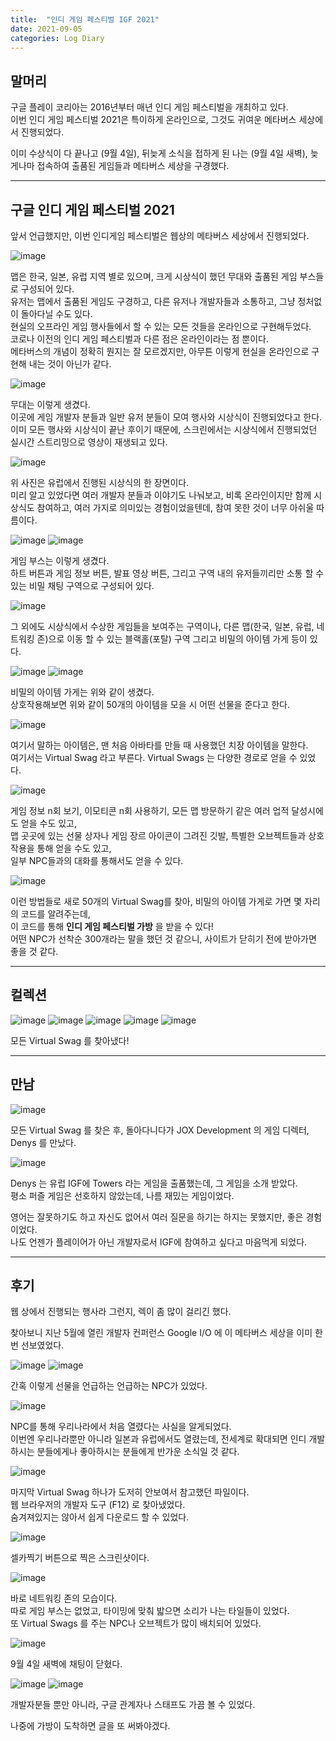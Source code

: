 ```yaml
---
title:  "인디 게임 페스티벌 IGF 2021"
date: 2021-09-05
categories: Log Diary
---
```


## 말머리
구글 플레이 코리아는 2016년부터 매년 인디 게임 페스티벌을 개최하고 있다.  
이번 인디 게임 페스티벌 2021은 특이하게 온라인으로, 그것도 귀여운 메타버스 세상에서 진행되었다.  

이미 수상식이 다 끝나고 (9월 4일), 뒤늦게 소식을 접하게 된 나는 (9월 4일 새벽), 늦게나마 접속하여 출품된 게임들과 메타버스 세상을 구경했다.

---
## 구글 인디 게임 페스티벌 2021

앞서 언급했지만, 이번 인디게임 페스티벌은 웹상의 메타버스 세상에서 진행되었다.  

![image](https://user-images.githubusercontent.com/55438621/132848598-d1d5543f-5649-4f80-9ba1-cd28e62b8ad1.png)

맵은 한국, 일본, 유럽 지역 별로 있으며, 크게 시상식이 했던 무대와 출품된 게임 부스들로 구성되어 있다.  
유저는 맵에서 출품된 게임도 구경하고, 다른 유저나 개발자들과 소통하고, 그냥 정처없이 돌아다닐 수도 있다.  
현실의 오프라인 게임 행사들에서 할 수 있는 모든 것들을 온라인으로 구현해두었다.  
코로나 이전의 인디 게임 페스티벌과 다른 점은 온라인이라는 점 뿐이다.  
메타버스의 개념이 정확히 뭔지는 잘 모르겠지만, 아무튼 이렇게 현실을 온라인으로 구현해 내는 것이 아닌가 같다.

![image](https://user-images.githubusercontent.com/55438621/132848474-8006915a-b5fc-4484-ab94-c81c0bf27532.png)

무대는 이렇게 생겼다.  
이곳에 게임 개발자 분들과 일반 유저 분들이 모여 행사와 시상식이 진행되었다고 한다.  
이미 모든 행사와 시상식이 끝난 후이기 때문에, 스크린에서는 시상식에서 진행되었던 실시간 스트리밍으로 영상이 재생되고 있다.

![image](https://user-images.githubusercontent.com/55438621/132848454-c182cd5f-99f2-40ca-a223-ffe45fe76708.jpg)

위 사진은 유럽에서 진행된 시상식의 한 장면이다.  
미리 알고 있었다면 여러 개발자 분들과 이야기도 나눠보고, 비록 온라인이지만 함께 시상식도 참여하고, 여러 가지로 의미있는 경험이었을텐데, 참여 못한 것이 너무 아쉬울 따름이다.

![image](https://user-images.githubusercontent.com/55438621/132848506-c29ad171-defd-4813-8480-134ca38da411.png)
![image](https://user-images.githubusercontent.com/55438621/132848511-61c05621-378a-4c43-82f5-57669e138fa5.png)

게임 부스는 이렇게 생겼다.  
하트 버튼과 게임 정보 버튼, 발표 영상 버튼, 그리고 구역 내의 유저들끼리만 소통 할 수 있는 비밀 채팅 구역으로 구성되어 있다.

![image](https://user-images.githubusercontent.com/55438621/132848467-a652bda0-fb87-40ab-b3de-7b8e0031034c.png)

그 외에도 시상식에서 수상한 게임들을 보여주는 구역이나, 다른 맵(한국, 일본, 유럽, 네트워킹 존)으로 이동 할 수 있는 블랙홀(포탈) 구역 그리고 비밀의 아이템 가게 등이 있다.

![image](https://user-images.githubusercontent.com/55438621/132848479-ce90c9c4-cdcc-42d8-8b20-b11f6dfa8fbe.png)
![image](https://user-images.githubusercontent.com/55438621/132848514-ea3b6fe1-a30c-4654-ba65-d10a3af53a18.png)

비밀의 아이템 가게는 위와 같이 생겼다.  
상호작용해보면 위와 같이 50개의 아이템을 모을 시 어떤 선물을 준다고 한다. 

![image](https://user-images.githubusercontent.com/55438621/132848574-324d6b28-ee27-4b02-822f-b2b6723a37bc.png)

여기서 말하는 아이템은, 맨 처음 아바타를 만들 때 사용했던 치장 아이템을 말한다.  
여기서는 Virtual Swag 라고 부른다. Virtual Swags 는 다양한 경로로 얻을 수 있었다.

![image](https://user-images.githubusercontent.com/55438621/132848546-93d8ea8b-9069-48a8-ad14-1d3a3afa1ae1.png)

게임 정보 n회 보기, 이모티콘 n회 사용하기, 모든 맵 방문하기 같은 여러 업적 달성시에도 얻을 수도 있고,  
맵 곳곳에 있는 선물 상자나 게임 장르 아이콘이 그려진 깃발, 특별한 오브젝트들과 상호작용을 통해 얻을 수도 있고,  
일부 NPC들과의 대화를 통해서도 얻을 수 있다.

![image](https://user-images.githubusercontent.com/55438621/132848487-2411df14-7890-4d67-95db-f7ca910c817d.png)

이런 방법들로 새로 50개의 Virtual Swag를 찾아, 비밀의 아이템 가게로 가면 몇 자리의 코드를 알려주는데,  
이 코드를 통해 **인디 게임 페스티벌 가방** 을 받을 수 있다!  
어떤 NPC가 선착순 300개라는 말을 했던 것 같으니, 사이트가 닫히기 전에 받아가면 좋을 것 같다.

---
## 컬렉션

![image](https://user-images.githubusercontent.com/55438621/132848615-26569f1a-dd27-4a88-844f-dde16bb7abe8.png)
![image](https://user-images.githubusercontent.com/55438621/132848623-b88d8a27-ed91-43f6-9feb-37ab7bcbd264.png)
![image](https://user-images.githubusercontent.com/55438621/132848626-ac286b4f-cd02-42b3-b93c-0843080d3290.png)
![image](https://user-images.githubusercontent.com/55438621/132848628-7832e8b5-d433-4a6a-b97f-4d572c177e7f.png)
![image](https://user-images.githubusercontent.com/55438621/132848632-4a33ab27-b46d-4445-8383-8c760f08241f.png)

모든 Virtual Swag 를 찾아냈다!

---
## 만남

![image](https://user-images.githubusercontent.com/55438621/132848606-3be32668-7222-4bf7-867f-00158f739c6c.png)

모든 Virtual Swag 를 찾은 후, 돌아다니다가 JOX Development 의 게임 디렉터, Denys 를 만났다.

![image](https://user-images.githubusercontent.com/55438621/132848594-1b9dc3ec-d89a-4c00-bccd-36fd60e87220.png)

Denys 는 유럽 IGF에 Towers 라는 게임을 출품했는데, 그 게임을 소개 받았다.  
평소 퍼즐 게임은 선호하지 않았는데, 나름 재밌는 게임이었다.

영어는 잘못하기도 하고 자신도 없어서 여러 질문을 하기는 하지는 못했지만, 좋은 경험이었다.  
나도 언젠가 플레이어가 아닌 개발자로서 IGF에 참여하고 싶다고 마음먹게 되었다.

---
## 후기

웹 상에서 진행되는 행사라 그런지, 렉이 좀 많이 걸리긴 했다.

찾아보니 지난 5월에 열린 개발자 컨퍼런스 Google I/O 에 이 메타버스 세상을 이미 한 번 선보였었다.

![image](https://user-images.githubusercontent.com/55438621/132848494-ce5754ba-8d97-4fee-a3e9-e14154509c55.png)
![image](https://user-images.githubusercontent.com/55438621/132848505-fbc56d7d-5019-41c3-8109-e57d2515482c.png)

간혹 이렇게 선물을 언급하는 언급하는 NPC가 있었다.

![image](https://user-images.githubusercontent.com/55438621/132848509-aa198db6-5b1e-420a-992f-132d1462156b.png)

NPC를 통해 우리나라에서 처음 열렸다는 사실을 알게되었다.  
이번엔 우리나라뿐만 아니라 일본과 유럽에서도 열렸는데, 전세계로 확대되면 인디 개발하시는 분들에게나 좋아하시는 분들에게 반가운 소식일 것 같다.

![image](https://user-images.githubusercontent.com/55438621/132848464-11ebc1eb-6adc-4b42-a6b7-71aa271ad870.png)

마지막 Virtual Swag 하나가 도저히 안보여서 참고했던 파일이다.  
웹 브라우저의 개발자 도구 (F12) 로 찾아냈었다.  
숨겨져있지는 않아서 쉽게 다운로드 할 수 있었다.

![image](https://user-images.githubusercontent.com/55438621/132848465-c3bb77fc-2c7c-4a47-8529-3cba0adf1acf.png)

셀카찍기 버튼으로 찍은 스크린샷이다.

![image](https://user-images.githubusercontent.com/55438621/132848541-3fdfdadc-833f-4bbf-88fc-4d9c14f8af9e.png)

바로 네트워킹 존의 모습이다.  
따로 게임 부스는 없었고, 타이밍에 맞춰 밟으면 소리가 나는 타일들이 있었다.  
또 Virtual Swags 를 주는 NPC나 오브젝트가 많이 배치되어 있었다.

![image](https://user-images.githubusercontent.com/55438621/132848611-787127d9-da37-48e3-aef7-6d6b404f4e53.png)

9월 4일 새벽에 채팅이 닫혔다.

![image](https://user-images.githubusercontent.com/55438621/132848608-8f40387a-4385-4fcd-b26d-7631b15d0699.png)
![image](https://user-images.githubusercontent.com/55438621/132848602-193bbb04-0bb7-4556-8082-61f43c19b487.png)

개발자분들 뿐만 아니라, 구글 관계자나 스태프도 가끔 볼 수 있었다.

나중에 가방이 도착하면 글을 또 써봐야겠다.